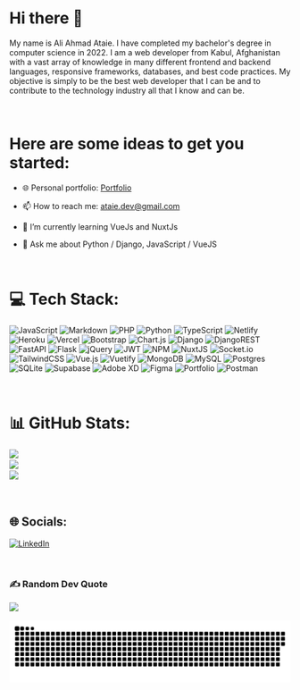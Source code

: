



















































# Hi there 👋
My name is Ali Ahmad Ataie.
I have completed my bachelor's degree in computer science in 2022. I am a web developer from Kabul, Afghanistan with a vast array of knowledge in many different frontend and backend languages, responsive frameworks, databases, and best code practices. My objective is simply to be the best web developer that I can be and to contribute to the technology industry all that I know and can be.

<!--
**iamaliataie/iamaliataie** is a ✨ _special_ ✨ repository because its `README.md` (this file) appears on your GitHub profile.
- 👯 I’m looking to collaborate on ...
- 🤔 I’m looking for help with ...
- 📫 How to reach me: ...
- 😄 Pronouns: ...
- 🖥️ Current Software Developer at: <a href="https://netlinks.net" target="_blank">Netlinks</a>
<img src="https://raw.githubusercontent.com/iamaliataie/iamaliataie/main/Frame%202.jpg " width="350" align="right">
- ⚡ Fun fact: in love with sleeping
- ![](https://komarev.com/ghpvc/?username=iamaliataie)
- 🔭 I’m currently working on <a href="https://github.com/iamaliataie/vue-dashboard" target="_blank">Real Estate Management using Vue</a>
-->

<br/>

# Here are some ideas to get you started:

- 🌐 Personal portfolio: <a href="https://ataie.vercel.app" target="_blank">Portfolio</a>

- 📫 How to reach me: <a href="mailto:ataie.dev@gmail.com">ataie.dev@gmail.com</a>


- 🌱 I’m currently learning VueJs and NuxtJs

- 💬 Ask me about Python / Django, JavaScript / VueJS

<br/>

# 💻 Tech Stack:
![JavaScript](https://img.shields.io/badge/javascript-%23323330.svg?style=for-the-badge&logo=javascript&logoColor=%23F7DF1E) ![Markdown](https://img.shields.io/badge/markdown-%23000000.svg?style=for-the-badge&logo=markdown&logoColor=white) ![PHP](https://img.shields.io/badge/php-%23777BB4.svg?style=for-the-badge&logo=php&logoColor=white) ![Python](https://img.shields.io/badge/python-3670A0?style=for-the-badge&logo=python&logoColor=ffdd54) ![TypeScript](https://img.shields.io/badge/typescript-%23007ACC.svg?style=for-the-badge&logo=typescript&logoColor=white) ![Netlify](https://img.shields.io/badge/netlify-%23000000.svg?style=for-the-badge&logo=netlify&logoColor=#00C7B7) ![Heroku](https://img.shields.io/badge/heroku-%23430098.svg?style=for-the-badge&logo=heroku&logoColor=white) ![Vercel](https://img.shields.io/badge/vercel-%23000000.svg?style=for-the-badge&logo=vercel&logoColor=white) ![Bootstrap](https://img.shields.io/badge/bootstrap-%23563D7C.svg?style=for-the-badge&logo=bootstrap&logoColor=white) ![Chart.js](https://img.shields.io/badge/chart.js-F5788D.svg?style=for-the-badge&logo=chart.js&logoColor=white) ![Django](https://img.shields.io/badge/django-%23092E20.svg?style=for-the-badge&logo=django&logoColor=white) ![DjangoREST](https://img.shields.io/badge/DJANGO-REST-ff1709?style=for-the-badge&logo=django&logoColor=white&color=ff1709&labelColor=gray) ![FastAPI](https://img.shields.io/badge/FastAPI-005571?style=for-the-badge&logo=fastapi) ![Flask](https://img.shields.io/badge/flask-%23000.svg?style=for-the-badge&logo=flask&logoColor=white) ![jQuery](https://img.shields.io/badge/jquery-%230769AD.svg?style=for-the-badge&logo=jquery&logoColor=white) ![JWT](https://img.shields.io/badge/JWT-black?style=for-the-badge&logo=JSON%20web%20tokens) ![NPM](https://img.shields.io/badge/NPM-%23000000.svg?style=for-the-badge&logo=npm&logoColor=white) ![NuxtJS](https://img.shields.io/badge/Nuxt-black?style=for-the-badge&logo=nuxt.js&logoColor=white) ![Socket.io](https://img.shields.io/badge/Socket.io-black?style=for-the-badge&logo=socket.io&badgeColor=010101) ![TailwindCSS](https://img.shields.io/badge/tailwindcss-%2338B2AC.svg?style=for-the-badge&logo=tailwind-css&logoColor=white) ![Vue.js](https://img.shields.io/badge/vuejs-%2335495e.svg?style=for-the-badge&logo=vuedotjs&logoColor=%234FC08D) ![Vuetify](https://img.shields.io/badge/Vuetify-1867C0?style=for-the-badge&logo=vuetify&logoColor=AEDDFF) ![MongoDB](https://img.shields.io/badge/MongoDB-%234ea94b.svg?style=for-the-badge&logo=mongodb&logoColor=white) ![MySQL](https://img.shields.io/badge/mysql-%2300f.svg?style=for-the-badge&logo=mysql&logoColor=white) ![Postgres](https://img.shields.io/badge/postgres-%23316192.svg?style=for-the-badge&logo=postgresql&logoColor=white) ![SQLite](https://img.shields.io/badge/sqlite-%2307405e.svg?style=for-the-badge&logo=sqlite&logoColor=white) 	![Supabase](https://img.shields.io/badge/Supabase-3ECF8E?style=for-the-badge&logo=supabase&logoColor=white) ![Adobe XD](https://img.shields.io/badge/Adobe%20XD-470137?style=for-the-badge&logo=Adobe%20XD&logoColor=#FF61F6) 	![Figma](https://img.shields.io/badge/figma-%23F24E1E.svg?style=for-the-badge&logo=figma&logoColor=white) ![Portfolio](https://img.shields.io/badge/Portfolio-%23000000.svg?style=for-the-badge&logo=firefox&logoColor=#FF7139) ![Postman](https://img.shields.io/badge/Postman-FF6C37?style=for-the-badge&logo=postman&logoColor=white)

<br/>

# 📊 GitHub Stats:
![](https://github-readme-stats.vercel.app/api?username=iamaliataie&theme=dark&count_private=true&show_icons=true&icon_color=2f80ed)<br/>
![](https://github-readme-streak-stats.herokuapp.com/?user=iamaliataie&theme=dark&hide_border=false)<br/>
![](https://github-readme-stats.vercel.app/api/top-langs/?username=iamaliataie&theme=dark&hide_border=false&include_all_commits=true&count_private=true&layout=compact)

<br/>

## 🌐 Socials:
[![LinkedIn](https://img.shields.io/badge/LinkedIn-%230077B5.svg?logo=linkedin&logoColor=white)](https://linkedin.com/in/iamalialiataie) 
<!--
[![Instagram](https://img.shields.io/badge/Instagram-%23E4405F.svg?logo=Instagram&logoColor=white)](https://instagram.com/iamaliataie) 
![Ali's github stats](https://github-readme-stats.vercel.app/api?username=iamaliataie&theme=dark&count_private=true&show_icons=true&icon_color=2f80ed)
<br/>
## 🏆 GitHub Trophies
![](https://github-profile-trophy.vercel.app/?username=iamaliataie&theme=radical&no-frame=false&no-bg=false&margin-w=4)
-->

<br/>

### ✍️ Random Dev Quote
![](https://quotes-github-readme.vercel.app/api?type=horizontal&theme=radical)

<a href="" align='center'><img src="https://raw.githubusercontent.com/Iqbal-Elham/Iqbal-Elham/f61edd9e2c5ca47c853c9ff5e018b225cc54fc2d/contributions.svg"></a>
